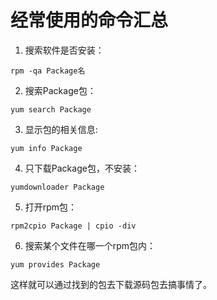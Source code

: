 # 经常使用的命令汇总

1. 搜索软件是否安装：
```
rpm -qa Package名
```

2. 搜索Package包：
```
yum search Package
```

3. 显示包的相关信息:
```
yum info Package
```

4. 只下载Package包，不安装：
```
yumdownloader Package
```

5. 打开rpm包：
```
rpm2cpio Package | cpio -div
```

6. 搜索某个文件在哪一个rpm包内：
```
yum provides Package
```
这样就可以通过找到的包去下载源码包去搞事情了。
